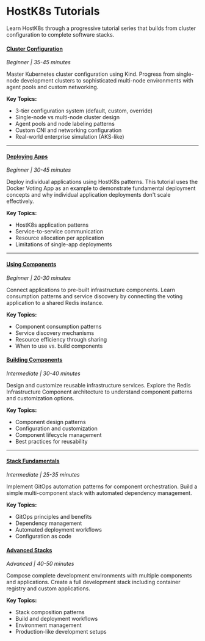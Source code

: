 # HostK8s Tutorials

Learn HostK8s through a progressive tutorial series that builds from cluster configuration to complete software stacks.

#### [Cluster Configuration](cluster.md)
*Beginner | 35-45 minutes*

Master Kubernetes cluster configuration using Kind. Progress from single-node development clusters to sophisticated multi-node environments with agent pools and custom networking.

**Key Topics:**
- 3-tier configuration system (default, custom, override)
- Single-node vs multi-node cluster design
- Agent pools and node labeling patterns
- Custom CNI and networking configuration
- Real-world enterprise simulation (AKS-like)

---

#### [Deploying Apps](apps.md)
*Beginner | 30-45 minutes*

Deploy individual applications using HostK8s patterns. This tutorial uses the Docker Voting App as an example to demonstrate fundamental deployment concepts and why individual application deployments don't scale effectively.

**Key Topics:**
- HostK8s application patterns
- Service-to-service communication
- Resource allocation per application
- Limitations of single-app deployments

---

#### [Using Components](shared-components.md)
*Beginner | 20-30 minutes*

Connect applications to pre-built infrastructure components. Learn consumption patterns and service discovery by connecting the voting application to a shared Redis instance.

**Key Topics:**
- Component consumption patterns
- Service discovery mechanisms
- Resource efficiency through sharing
- When to use vs. build components

#### [Building Components](components.md)
*Intermediate | 30-40 minutes*

Design and customize reusable infrastructure services. Explore the Redis Infrastructure Component architecture to understand component patterns and customization options.

**Key Topics:**
- Component design patterns
- Configuration and customization
- Component lifecycle management
- Best practices for reusability

---

#### [Stack Fundamentals](gitops-fundamentals.md)
*Intermediate | 25-35 minutes*

Implement GitOps automation patterns for component orchestration. Build a simple multi-component stack with automated dependency management.

**Key Topics:**
- GitOps principles and benefits
- Dependency management
- Automated deployment workflows
- Configuration as code

#### [Advanced Stacks](stacks.md)
*Advanced | 40-50 minutes*

Compose complete development environments with multiple components and applications. Create a full development stack including container registry and custom applications.

**Key Topics:**
- Stack composition patterns
- Build and deployment workflows
- Environment management
- Production-like development setups
